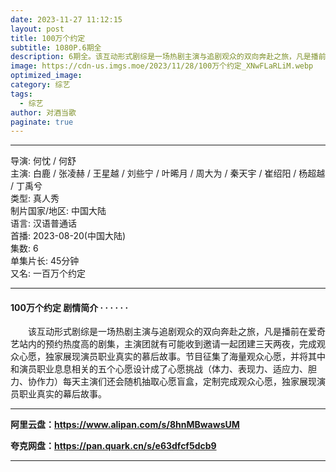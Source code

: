 ```yaml
---
date: 2023-11-27 11:12:15
layout: post
title: 100万个约定
subtitle: 1080P.6期全
description: 6期全。该互动形式剧综是一场热剧主演与追剧观众的双向奔赴之旅，凡是播前在爱奇艺站内的预约热度高的剧集，主演团就有可能收到邀请一起团建三天两夜，完成观众心愿，独家展现演员职业真实的慕后故事。节目征集了海量观众心愿......
image: https://cdn-us.imgs.moe/2023/11/28/100万个约定_XNwFLaRLiM.webp
optimized_image: 
category: 综艺
tags:
  - 综艺
author: 对酒当歌
paginate: true
---
```


---

导演: 何忱 / 何舒  
主演: 白鹿 / 张凌赫 / 王星越 / 刘些宁 / 叶晞月 / 周大为 / 秦天宇 / 崔绍阳 / 杨超越 / 丁禹兮  
类型: 真人秀  
制片国家/地区: 中国大陆  
语言: 汉语普通话  
首播: 2023-08-20(中国大陆)  
集数: 6  
单集片长: 45分钟  
又名: 一百万个约定  

---

#### 100万个约定 剧情简介 · · · · · ·

　　该互动形式剧综是一场热剧主演与追剧观众的双向奔赴之旅，凡是播前在爱奇艺站内的预约热度高的剧集，主演团就有可能收到邀请一起团建三天两夜，完成观众心愿，独家展现演员职业真实的慕后故事。节目征集了海量观众心愿，并将其中和演员职业息息相关的五个心愿设计成了心愿挑战（体力、表现力、适应力、胆力、协作力）每天主演们还会随机抽取心愿盲盒，定制完成观众心愿，独家展现演员职业真实的幕后故事。

---

**阿里云盘：<https://www.alipan.com/s/8hnMBwawsUM>**

**夸克网盘：<https://pan.quark.cn/s/e63dfcf5dcb9>**

---

